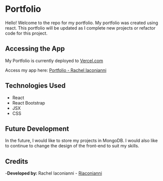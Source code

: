 # Portfolio

Hello! Welcome to the repo for my portfolio. My portfolio was created using react. This portfolio will be updated as I complete new projects or refactor code for this project.

## Accessing the App

My Portfolio is currently deployed to [Vercel.com](https://www.vercel.com)

Access my app here: [Portfolio - Rachel Iaconianni](https://react-portfolio-plum.now.sh/)

## Technologies Used

- React
- React Bootstrap
- JSX
- CSS

## Future Development

In the future, I would like to store my projects in MongoDB. I would also like to continue to change the design of the front-end to suit my skills.

## Credits

-<b>Developed by: </b> Rachel Iaconianni - [Riaconianni](https://www.github.com/Riaconianni)
